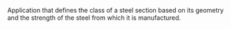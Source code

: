 Application that defines the class of a steel section based on its geometry and the strength of the steel from which it is manufactured.
